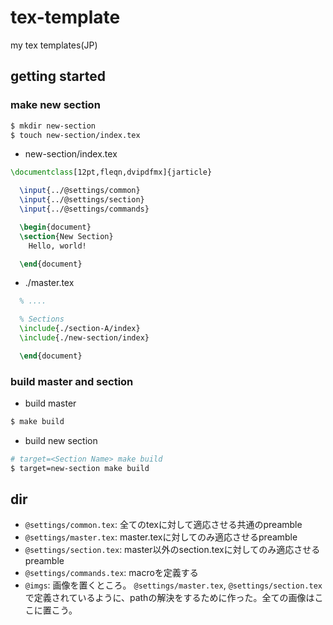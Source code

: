 # tex-template
my tex templates(JP)

## getting started
### make new section
```bash
$ mkdir new-section
$ touch new-section/index.tex
```

- new-section/index.tex
```tex
\documentclass[12pt,fleqn,dvipdfmx]{jarticle}

  \input{../@settings/common}
  \input{../@settings/section}
  \input{../@settings/commands}

  \begin{document}
  \section{New Section}
    Hello, world!

  \end{document}
```

- ./master.tex
```tex
  % ....

  % Sections
  \include{./section-A/index}
  \include{./new-section/index}

  \end{document}
```

### build master and section
- build master
```bash
$ make build
```

- build new section
```bash
# target=<Section Name> make build
$ target=new-section make build
```

## dir
- `@settings/common.tex`: 全てのtexに対して適応させる共通のpreamble
- `@settings/master.tex`: master.texに対してのみ適応させるpreamble
- `@settings/section.tex`: master以外のsection.texに対してのみ適応させるpreamble
- `@settings/commands.tex`: macroを定義する
- `@imgs`: 画像を置くところ。 `@settings/master.tex`, `@settings/section.tex` で定義されているように、pathの解決をするために作った。全ての画像はここに置こう。
